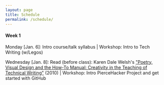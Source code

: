 ```yaml
---
layout: page
title: Schedule
permalink: /schedule/ 
---
```

#### Week 1

Monday [Jan. 6]: Intro course/talk syllabus | Workshop: Intro to Tech Writing (w/Legos)

Wednesday [Jan. 8]:  Read (before class): Karen Dale Welsh's ["Poetry, Visual Design and the How-To Manual: Creativity in the Teaching of Technical Writing"](https://ezproxy.pierce.ctc.edu:2057/docview/237307200/fulltext/EA8940D7FEA24DE2PQ/1?accountid=2280) (2010) | Workshop: Intro PierceHacker Project and get started with GitHub



